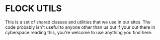 FLOCK UTILS
=====

This is a set of shared classes and utilities that we use in our sites. The code probably isn't useful to anyone other than us but if your out there in cyberspace reading this, you're welcome to use anything you find here.
